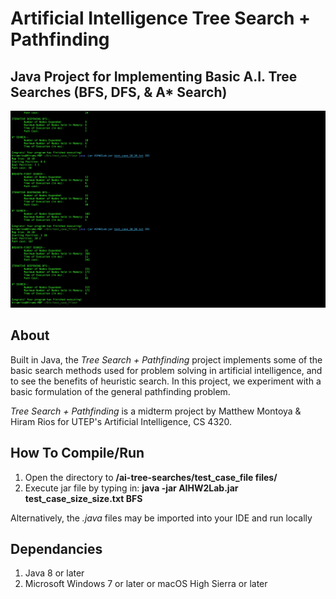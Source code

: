 # Artificial Intelligence Tree Search + Pathfinding
## Java Project for Implementing Basic A.I. Tree Searches (BFS, DFS, & A* Search)
![alt text](https://raw.githubusercontent.com/gigamatt/ai-tree-searches/master/img/readme_image.png)

## About
Built in Java, the _Tree Search + Pathfinding_ project implements some of the basic search methods used for problem solving in artificial intelligence, and to see the benefits of heuristic search. In this project, we experiment with a basic formulation of the general pathfinding problem. 

_Tree Search + Pathfinding_ is a midterm project by Matthew Montoya & Hiram Rios for UTEP's Artificial Intelligence, CS 4320.

## How To Compile/Run
1. Open the directory to **/ai-tree-searches/test_case_file files/**
2. Execute jar file by typing in: **java -jar AIHW2Lab.jar test_case_size_size.txt BFS**

Alternatively, the _.java_ files may be imported into your IDE and run locally

## Dependancies
1. Java 8 or later
2. Microsoft Windows 7 or later or macOS High Sierra or later
